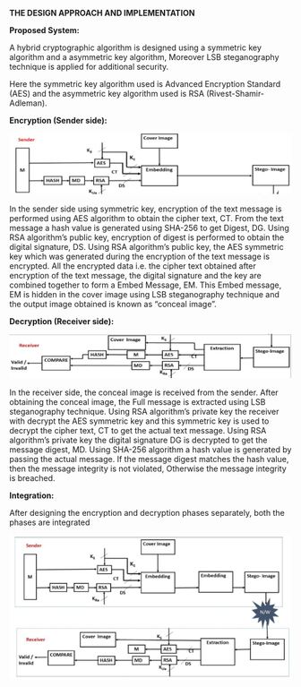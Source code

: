 ﻿**THE DESIGN APPROACH AND IMPLEMENTATION** 

**Proposed System:** 

A hybrid cryptographic algorithm is designed using a symmetric key algorithm and a asymmetric key algorithm, Moreover LSB steganography technique is applied for additional security. 

Here the symmetric key algorithm used is Advanced Encryption Standard (AES) and the asymmetric key algorithm used is RSA (Rivest-Shamir-Adleman). 

**Encryption (Sender side):** 

![](./images/Aspose.Words.8b7bb91e-6cf0-4937-818f-92adbc2b6709.001.png)


In the sender side using symmetric key, encryption of the text message is performed using AES algorithm to obtain the cipher text, CT. From the text message a hash value is generated using SHA-256 to get Digest, DG. Using RSA algorithm’s public key, encryption of digest is performed to obtain the digital signature, DS. Using RSA algorithm’s public key, the AES symmetric key which was generated during the encryption of the text message is encrypted. All the encrypted data i.e. the cipher text obtained after encryption of the text message, the digital signature and the key are combined together to form a Embed Message, EM. This Embed message, EM is hidden in the cover image using LSB steganography technique and the output image obtained is known as “conceal image”. 

**Decryption (Receiver side):** 

![](./images/Aspose.Words.8b7bb91e-6cf0-4937-818f-92adbc2b6709.002.jpeg)

In the receiver side, the conceal image is received from the sender. After obtaining the conceal image, the Full message is extracted using LSB steganography technique. Using RSA algorithm’s  private key the receiver with decrypt the AES symmetric key and this symmetric key is used to decrypt the cipher text, CT to get the actual text message. Using RSA algorithm’s  private key the digital signature DG is decrypted to get the message digest, MD. Using SHA-256 algorithm a hash value is generated by passing the actual message. If the message digest matches the hash value, then the message integrity is not violated,  Otherwise the message integrity is breached. 

**Integration:** 

After designing the encryption and decryption phases separately, both the phases are integrated 

![](./images/Aspose.Words.8b7bb91e-6cf0-4937-818f-92adbc2b6709.003.jpeg)
 
